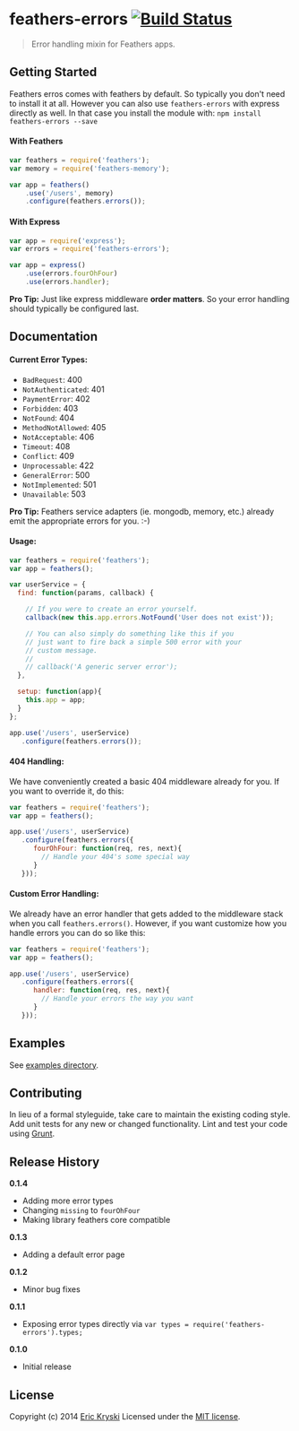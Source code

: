 # feathers-errors [![Build Status](https://travis-ci.org/feathersjs/feathers-errors.svg?branch=master)](https://travis-ci.org/feathersjs/feathers-errors)

> Error handling mixin for Feathers apps.

## Getting Started

Feathers erros comes with feathers by default. So typically you don't need to install it at all. However you can also use `feathers-errors` with express directly as well. In that case you install the module with: `npm install feathers-errors --save`

#### With Feathers

```js
var feathers = require('feathers');
var memory = require('feathers-memory');

var app = feathers()
    .use('/users', memory)
    .configure(feathers.errors());
```

#### With Express

```js
var app = require('express');
var errors = require('feathers-errors');

var app = express()
    .use(errors.fourOhFour)
    .use(errors.handler);
```

**Pro Tip:** Just like express middleware **order matters**. So your error handling should typically be configured last.

## Documentation

#### Current Error Types:

* `BadRequest`: 400
* `NotAuthenticated`: 401
* `PaymentError`: 402
* `Forbidden`: 403
* `NotFound`: 404
* `MethodNotAllowed`: 405
* `NotAcceptable`: 406
* `Timeout`: 408
* `Conflict`: 409
* `Unprocessable`: 422
* `GeneralError`: 500
* `NotImplemented`: 501
* `Unavailable`: 503

**Pro Tip:** Feathers service adapters (ie. mongodb, memory, etc.) already emit the appropriate errors for you. :-)

#### Usage:

```js
var feathers = require('feathers');
var app = feathers();

var userService = {
  find: function(params, callback) {

    // If you were to create an error yourself.
    callback(new this.app.errors.NotFound('User does not exist'));

    // You can also simply do something like this if you
    // just want to fire back a simple 500 error with your
    // custom message.
    // 
    // callback('A generic server error');
  },

  setup: function(app){
    this.app = app;
  }
};

app.use('/users', userService)
   .configure(feathers.errors());
```

#### 404 Handling:

We have conveniently created a basic 404 middleware already for you. If you want to override it, do this:

```js
var feathers = require('feathers');
var app = feathers();

app.use('/users', userService)
   .configure(feathers.errors({
      fourOhFour: function(req, res, next){
        // Handle your 404's some special way
      }
   }));
```

#### Custom Error Handling:

We already have an error handler that gets added to the middleware stack when you call `feathers.errors()`. However, if you want customize how you handle errors you can do so like this:

```js
var feathers = require('feathers');
var app = feathers();

app.use('/users', userService)
   .configure(feathers.errors({
      handler: function(req, res, next){
        // Handle your errors the way you want
      }
   }));
```

## Examples
See [examples directory](https://github.com/feathersjs/feathers-errors/tree/master/examples).

## Contributing
In lieu of a formal styleguide, take care to maintain the existing coding style. Add unit tests for any new or changed functionality. Lint and test your code using [Grunt](http://gruntjs.com/).

## Release History
__0.1.4__

- Adding more error types
- Changing `missing` to `fourOhFour`
- Making library feathers core compatible

__0.1.3__

- Adding a default error page

__0.1.2__

- Minor bug fixes

__0.1.1__

- Exposing error types directly via `var types = require('feathers-errors').types;`

__0.1.0__

- Initial release

## License
Copyright (c) 2014 [Eric Kryski](https://github.com/ekryski)
Licensed under the [MIT license](https://github.com/feathersjs/feathers-errors/blob/master/LICENSE-MIT).
